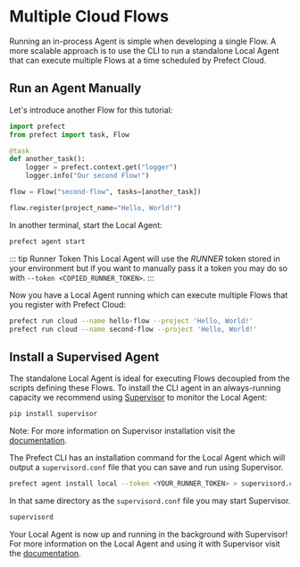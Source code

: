 # Multiple Cloud Flows

Running an in-process Agent is simple when developing a single Flow. A more scalable approach is to use the CLI to run a standalone Local Agent that can execute multiple Flows at a time scheduled by Prefect Cloud.

## Run an Agent Manually

Let's introduce another Flow for this tutorial:

```python
import prefect
from prefect import task, Flow

@task
def another_task():
    logger = prefect.context.get("logger")
    logger.info("Our second Flow!")

flow = Flow("second-flow", tasks=[another_task])

flow.register(project_name="Hello, World!")
```

In another terminal, start the Local Agent:

```bash
prefect agent start
```


::: tip Runner Token
This Local Agent will use the _RUNNER_ token stored in your environment but if you want to manually pass it a token you may do so with `--token <COPIED_RUNNER_TOKEN>`.
:::

Now you have a Local Agent running which can execute multiple Flows that you register with Prefect Cloud:

```bash
prefect run cloud --name hello-flow --project 'Hello, World!'
prefect run cloud --name second-flow --project 'Hello, World!'
```

## Install a Supervised Agent

The standalone Local Agent is ideal for executing Flows decoupled from the scripts defining these Flows. To install the CLI agent in an always-running capacity we recommend using [Supervisor](http://supervisord.org/introduction.html) to monitor the Local Agent:

```bash
pip install supervisor
```

Note: For more information on Supervisor installation visit the [documentation](http://supervisord.org/installing.html).

The Prefect CLI has an installation command for the Local Agent which will output a `supervisord.conf` file that you can save and run using Supervisor.

```bash
prefect agent install local --token <YOUR_RUNNER_TOKEN> > supervisord.conf
```

In that same directory as the `supervisord.conf` file you may start Supervisor.

```bash
supervisord
```

Your Local Agent is now up and running in the background with Supervisor! For more information on the Local Agent and using it with Supervisor visit the [documentation](/cloud/agents/local.html).
